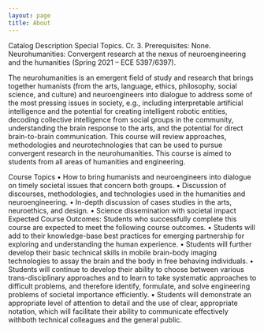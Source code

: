 ```yaml
---
layout: page
title: About
---
```

Catalog Description
Special Topics. Cr. 3. Prerequisites: None. Neurohumanities: Convergent research at the nexus of
neuroengineering and the humanities (Spring 2021 – ECE 5397/6397).

The neurohumanities is an emergent field of study and research that brings together humanists (from the arts,
language, ethics, philosophy, social science, and culture) and neuroengineers into dialogue to address some of
the most pressing issues in society, e.g., including interpretable artificial intelligence and the potential for
creating intelligent robotic entities, decoding collective intelligence from social groups in the community,
understanding the brain response to the arts, and the potential for direct brain-to-brain communication. This
course will review approaches, methodologies and neurotechnologies that can be used to pursue convergent
research in the neurohumanities. This course is aimed to students from all areas of humanities and engineering.

Course Topics
• How to bring humanists and neuroengineers into dialogue on timely societal issues that concern
both groups.
• Discussion of discourses, methodologies, and technologies used in the humanities and
neuroengineering.
• In-depth discussion of cases studies in the arts, neuroethics, and design.
• Science dissemination with societal impact
Expected Course Outcomes:
Students who successfully complete this course are expected to meet the following course
outcomes.
• Students will add to their knowledge-base best practices for emerging partnership for
exploring and understanding the human experience.
• Students will further develop their basic technical skills in mobile brain-body imaging
technologies to assay the brain and the body in free behaving individuals.
• Students will continue to develop their ability to choose between various trans-disciplinary
approaches and to learn to take systematic approaches to difficult problems, and therefore 
identify, formulate, and solve engineering problems of societal importance efficiently.
• Students will demonstrate an appropriate level of attention to detail and the use of clear,
appropriate notation, which will facilitate their ability to communicate effectively withboth
technical colleagues and the general public.
